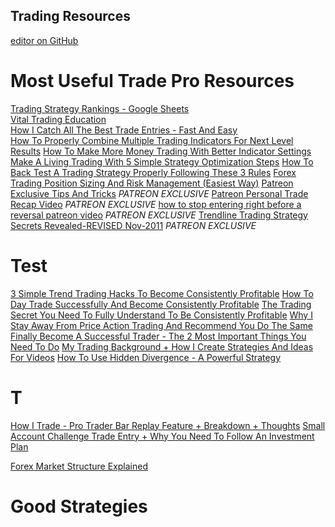 ## Trading Resources
[editor on GitHub](https://github.com/DesignatedScript/Trading/edit/main/README.md)

# Most Useful Trade Pro Resources
[Trading Strategy Rankings - Google Sheets](https://docs.google.com/spreadsheets/d/1LQ7lwnvcB5eacK4PxLXnV1mMEIzSxHzD8IZpP2N1oA8/edit#gid=0)\
[Vital Trading Education](https://www.youtube.com/playlist?list=PL7xw-9WduM7jbIp-_bau3dplOZaPcTCOq)\
[How I Catch All The Best Trade Entries - Fast And Easy](https://www.youtube.com/watch?v=9EwpnQGpyII)\
[How To Properly Combine Multiple Trading Indicators For Next Level Results](https://www.youtube.com/watch?v=NGWe0Wg_0jo)
[How To Make More Money Trading With Better Indicator Settings](https://www.youtube.com/watch?v=mPxsfoLNnAA)
[Make A Living Trading With 5 Simple Strategy Optimization Steps](https://www.youtube.com/watch?v=6WA1sLWWOSs&list=PL7xw-9WduM7iZitlZljxdrChh_G22980U&index=28)
[How To Back Test A Trading Strategy Properly Following These 3 Rules](https://www.youtube.com/watch?v=W02JCLDuDXI)
[Forex Trading Position Sizing And Risk Management (Easiest Way)](https://www.youtube.com/watch?v=IJttMAbz7Y0&list=PLZB-AA7gb7vrT8IPZ1f0K5oGR_28WVNhR&index=19)
[Patreon Exclusive Tips And Tricks](https://www.youtube.com/watch?v=RBSFucIBR_4)    *PATREON EXCLUSIVE*
[Patreon Personal Trade Recap Video](https://www.youtube.com/watch?v=-vxeBLja1oM)    *PATREON EXCLUSIVE*
[how to stop entering right before a reversal patreon video](https://www.youtube.com/watch?v=aVyomPn-2aA)    *PATREON EXCLUSIVE*
[Trendline Trading Strategy Secrets Revealed-REVISED Nov-2011](https://forexyar.com/wp-content/uploads/2020/04/22030-tendencia.pdf)  *PATREON EXCLUSIVE*

# Test
[3 Simple Trend Trading Hacks To Become Consistently Profitable](https://www.youtube.com/watch?v=0_6LXFveKkQ&list=PL7xw-9WduM7iZitlZljxdrChh_G22980U&index=44)
[How To Day Trade Successfully And Become Consistently Profitable](https://www.youtube.com/watch?v=KYHFg4ZpqEc)
[The Trading Secret You Need To Fully Understand To Be Consistently Profitable](https://www.youtube.com/watch?v=A-QGWmEd9JU)
[Why I Stay Away From Price Action Trading And Recommend You Do The Same](https://www.youtube.com/watch?v=J6teYPQbDcs)
[Finally Become A Successful Trader - The 2 Most Important Things You Need To Do](https://www.youtube.com/watch?v=cTz0x_383vA)
[My Trading Background + How I Create Strategies And Ideas For Videos](https://www.youtube.com/watch?v=0g2vgPDvclI)
[How To Use Hidden Divergence - A Powerful Strategy](https://www.youtube.com/watch?v=iyzEZiY6vJM)
# T
[How I Trade - Pro Trader Bar Replay Feature + Breakdown + Thoughts](https://www.youtube.com/watch?v=oaQ4r-M3nlE)
[Small Account Challenge Trade Entry + Why You Need To Follow An Investment Plan](https://www.youtube.com/watch?v=iTmhv2TZbcQ)

[Forex Market Structure Explained](https://www.youtube.com/watch?v=OvHOcO9CQCM)

# Good Strategies




